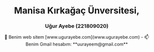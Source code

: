 <h1 align="center">Manisa Kırkağaç Ünversitesi,</h1>
<h3 align="center">Uğur Ayebe (221809020)</h3>

<center> 📝 Benim web sitem [www.ugurayebe.com](www.ugurayebe.com)</h1>
- 📫 Benim Gmail hesabım: **uurayeem@gmail.com**

